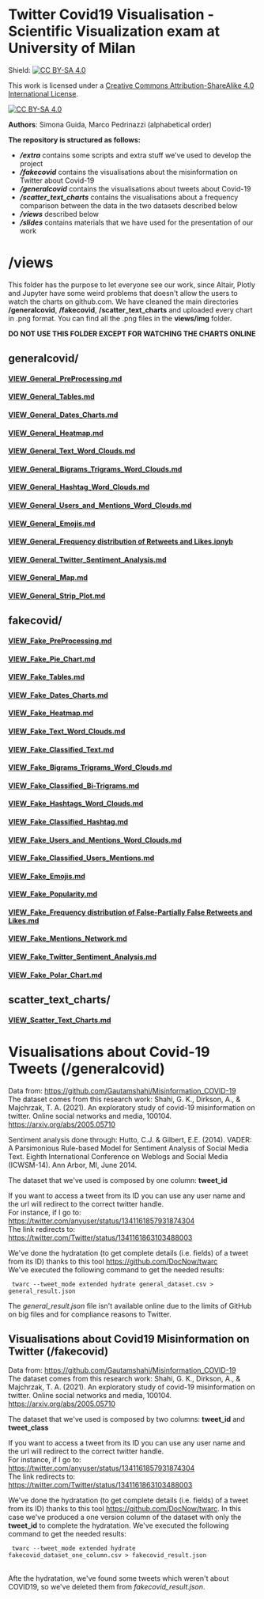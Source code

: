 # Twitter Covid19 Visualisation - Scientific Visualization exam at University of Milan 
Shield: [![CC BY-SA 4.0][cc-by-sa-shield]][cc-by-sa]

This work is licensed under a
[Creative Commons Attribution-ShareAlike 4.0 International License][cc-by-sa].

[![CC BY-SA 4.0][cc-by-sa-image]][cc-by-sa]

[cc-by-sa]: http://creativecommons.org/licenses/by-sa/4.0/
[cc-by-sa-image]: https://licensebuttons.net/l/by-sa/4.0/88x31.png
[cc-by-sa-shield]: https://img.shields.io/badge/License-CC%20BY--SA%204.0-lightgrey.svg

<b>Authors</b>: Simona Guida, Marco Pedrinazzi (alphabetical order)

**The repository is structured as follows:**
- ***/extra*** contains some scripts and extra stuff we've used to develop the project
- ***/fakecovid*** contains the visualisations about the misinformation on Twitter about Covid-19
- ***/generalcovid*** contains the visualisations about tweets about Covid-19
- ***/scatter_text_charts*** contains the visualisations about a frequency comparison between the data in the two datasets described below
- ***/views*** described below
- ***/slides*** contains materials that we have used for the presentation of our work

# /views

This folder has the purpose to let everyone see our work, since Altair, Plotly and Jupyter have some weird problems that doesn't allow the users to watch the charts on github.com.
We have cleaned the main directories **/generalcovid**, **/fakecovid**, **/scatter_text_charts** and uploaded every chart in .png format. You can find all the .png files in the **views/img** folder.

**DO NOT USE THIS FOLDER EXCEPT FOR WATCHING THE CHARTS ONLINE**

## generalcovid/
#### [VIEW_General_PreProcessing.md](https://github.com/marcopedrinazzi/twitter-covid19-vis/blob/main/views/generalcovid/VIEW_General_PreProcessing.md)
#### [VIEW_General_Tables.md](https://github.com/marcopedrinazzi/twitter-covid19-vis/blob/main/views/generalcovid/VIEW_General_Tables.md)
#### [VIEW_General_Dates_Charts.md](https://github.com/marcopedrinazzi/twitter-covid19-vis/blob/main/views/generalcovid/VIEW_General_Dates_Charts.md)
#### [VIEW_General_Heatmap.md](https://github.com/marcopedrinazzi/twitter-covid19-vis/blob/main/views/generalcovid/VIEW_General_Heatmap.md)
#### [VIEW_General_Text_Word_Clouds.md](https://github.com/marcopedrinazzi/twitter-covid19-vis/blob/main/views/generalcovid/VIEW_General_Text_Word_Clouds.md)
#### [VIEW_General_Bigrams_Trigrams_Word_Clouds.md](https://github.com/marcopedrinazzi/twitter-covid19-vis/blob/main/views/generalcovid/VIEW_General_Bigrams_Trigrams_Word_Clouds.md)
#### [VIEW_General_Hashtag_Word_Clouds.md](https://github.com/marcopedrinazzi/twitter-covid19-vis/blob/main/views/generalcovid/VIEW_General_Hashtag_Word_Clouds.md)
#### [VIEW_General_Users_and_Mentions_Word_Clouds.md](https://github.com/marcopedrinazzi/twitter-covid19-vis/blob/main/views/generalcovid/VIEW_General_Users_and_Mentions_Word_Clouds.md)
#### [VIEW_General_Emojis.md](https://github.com/marcopedrinazzi/twitter-covid19-vis/blob/main/views/generalcovid/VIEW_General_Emojis.md)
#### [VIEW_General_Frequency distribution of Retweets and Likes.ipnyb](https://github.com/marcopedrinazzi/twitter-covid19-vis/blob/main/views/generalcovid/VIEW_General_Frequency%20distribution%20of%20Retweets%20and%20Likes.md)
#### [VIEW_General_Twitter_Sentiment_Analysis.md](https://github.com/marcopedrinazzi/twitter-covid19-vis/blob/main/views/generalcovid/VIEW_General_Twitter_Sentiment_Analysis.md)
#### [VIEW_General_Map.md](https://github.com/marcopedrinazzi/twitter-covid19-vis/blob/main/views/generalcovid/VIEW_General_Map.md)
#### [VIEW_General_Strip_Plot.md](https://github.com/marcopedrinazzi/twitter-covid19-vis/blob/main/views/generalcovid/VIEW_General_Strip_Plot.md)

## fakecovid/
#### [VIEW_Fake_PreProcessing.md](https://github.com/marcopedrinazzi/twitter-covid19-vis/blob/main/views/fakecovid/VIEW_Fake_PreProcessing.md)
#### [VIEW_Fake_Pie_Chart.md](https://github.com/marcopedrinazzi/twitter-covid19-vis/blob/main/views/fakecovid/VIEW_Fake_Pie_Chart.md)
#### [VIEW_Fake_Tables.md](https://github.com/marcopedrinazzi/twitter-covid19-vis/blob/main/views/fakecovid/VIEW_Fake_Tables.md)
#### [VIEW_Fake_Dates_Charts.md](https://github.com/marcopedrinazzi/twitter-covid19-vis/blob/main/views/fakecovid/VIEW_Fake_Dates_Charts.md)
#### [VIEW_Fake_Heatmap.md](https://github.com/marcopedrinazzi/twitter-covid19-vis/blob/main/views/fakecovid/VIEW_Fake_Heatmap.md)
#### [VIEW_Fake_Text_Word_Clouds.md](https://github.com/marcopedrinazzi/twitter-covid19-vis/blob/main/views/fakecovid/VIEW_Fake_Text_Word_Clouds.md)
#### [VIEW_Fake_Classified_Text.md](https://github.com/marcopedrinazzi/twitter-covid19-vis/blob/main/views/fakecovid/VIEW_Fake_Classified_Text.md)
#### [VIEW_Fake_Bigrams_Trigrams_Word_Clouds.md](https://github.com/marcopedrinazzi/twitter-covid19-vis/blob/main/views/fakecovid/VIEW_Fake_Bigrams_Trigrams_Word_Clouds.md)
#### [VIEW_Fake_Classified_Bi-Trigrams.md](https://github.com/marcopedrinazzi/twitter-covid19-vis/blob/main/views/fakecovid/VIEW_Fake_Classified_Bi-Trigrams.md)
#### [VIEW_Fake_Hashtags_Word_Clouds.md](https://github.com/marcopedrinazzi/twitter-covid19-vis/blob/main/views/fakecovid/VIEW_Fake_Hashtag_Word_Clouds.md)
#### [VIEW_Fake_Classified_Hashtag.md](https://github.com/marcopedrinazzi/twitter-covid19-vis/blob/main/views/fakecovid/VIEW_Fake_Classified_Hashtag.md)
#### [VIEW_Fake_Users_and_Mentions_Word_Clouds.md](https://github.com/marcopedrinazzi/twitter-covid19-vis/blob/main/views/fakecovid/VIEW_Fake_Users_and_Mentions_Word_Clouds.md)
#### [VIEW_Fake_Classified_Users_Mentions.md](https://github.com/marcopedrinazzi/twitter-covid19-vis/blob/main/views/fakecovid/VIEW_Fake_Classified_Users_Mentions.md)
#### [VIEW_Fake_Emojis.md](https://github.com/marcopedrinazzi/twitter-covid19-vis/blob/main/views/fakecovid/VIEW_Fake_Emojis.md)
#### [VIEW_Fake_Popularity.md](https://github.com/marcopedrinazzi/twitter-covid19-vis/blob/main/views/fakecovid/VIEW_Fake_Popularity.md)
#### [VIEW_Fake_Frequency distribution of False-Partially False Retweets and Likes.md](https://github.com/marcopedrinazzi/twitter-covid19-vis/blob/main/views/fakecovid/VIEW_Fake_Frequency%20distribution%20of%20False-Partially%20False%20Retweets%20and%20Likes.md)
#### [VIEW_Fake_Mentions_Network.md](https://github.com/marcopedrinazzi/twitter-covid19-vis/blob/main/views/fakecovid/VIEW_Fake_Mentions_Network.md)
#### [VIEW_Fake_Twitter_Sentiment_Analysis.md](https://github.com/marcopedrinazzi/twitter-covid19-vis/blob/main/views/fakecovid/VIEW_Fake_Twitter_Sentiment_Analysis.md)
#### [VIEW_Fake_Polar_Chart.md](https://github.com/marcopedrinazzi/twitter-covid19-vis/blob/main/views/fakecovid/VIEW_Fake_Polar_Chart.md)

## scatter_text_charts/
#### [VIEW_Scatter_Text_Charts.md](https://github.com/marcopedrinazzi/twitter-covid19-vis/blob/main/views/scatter_text_charts/VIEW_Scatter_Text_Charts.md)


# Visualisations about Covid-19 Tweets (/generalcovid)

Data from: https://github.com/Gautamshahi/Misinformation_COVID-19<br>
The dataset comes from this research work: Shahi, G. K., Dirkson, A., & Majchrzak, T. A. (2021). An exploratory study of covid-19 misinformation on twitter. Online social networks and media, 100104. https://arxiv.org/abs/2005.05710<br>

Sentiment analysis done through: Hutto, C.J. & Gilbert, E.E. (2014). VADER: A Parsimonious Rule-based Model for Sentiment Analysis of Social Media Text. Eighth International Conference on Weblogs and Social Media (ICWSM-14). Ann Arbor, MI, June 2014.

The dataset that we've used is composed by one column: <b>tweet_id</b><br>

If you want to access a tweet from its ID you can use any user name and the url will redirect to the correct twitter handle.<br>
For instance, if I go to: <br>
https://twitter.com/anyuser/status/1341161857931874304<br>
The link redirects to:<br>
https://twitter.com/Twitter/status/1341161863103488003<br>

We've done the hydratation (to get complete details (i.e. fields) of a tweet from its ID) thanks to this tool https://github.com/DocNow/twarc <br>
We've executed the following command to get the needed results:<br>

<code> twarc --tweet_mode extended hydrate general_dataset.csv > general_result.json
</code>
<br>

The <i>general_result.json</i> file isn't available online due to the limits of GitHub on big files and for compliance reasons to Twitter.


## Visualisations about Covid19 Misinformation on Twitter (/fakecovid)

Data from: https://github.com/Gautamshahi/Misinformation_COVID-19 <br>
The dataset comes from this research work: Shahi, G. K., Dirkson, A., & Majchrzak, T. A. (2021). An exploratory study of covid-19 misinformation on twitter. Online social networks and media, 100104. https://arxiv.org/abs/2005.05710<br>

The dataset that we've used is composed by two columns: <b>tweet_id</b> and <b>tweet_class</b><br>

If you want to access a tweet from its ID you can use any user name and the url will redirect to the correct twitter handle.<br>
For instance, if I go to: <br>
https://twitter.com/anyuser/status/1341161857931874304<br>
The link redirects to:<br>
https://twitter.com/Twitter/status/1341161863103488003<br>

We've done the hydratation (to get complete details (i.e. fields) of a tweet from its ID) thanks to this tool https://github.com/DocNow/twarc. In this case we've produced a one version column of the dataset with only the <b>tweet_id</b> to complete the hydratation.
We've executed the following command to get the needed results:<br>

<code> twarc --tweet_mode extended hydrate fakecovid_dataset_one_column.csv > fakecovid_result.json
</code><br>

Afte the hydratation, we've found some tweets which weren't about COVID19, so we've deleted them from <i>fakecovid_result.json</i>.
<br>

